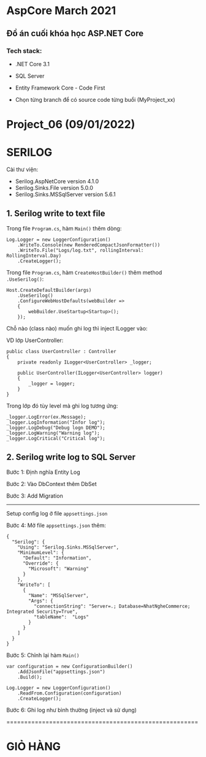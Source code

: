﻿# AspCore March 2021
## Đồ án cuối khóa học ASP.NET Core

### Tech stack:
* .NET Core 3.1
* SQL Server
* Entity Framework Core - Code First

* Chọn từng branch để có source code từng buổi (MyProject_xx)

# Project_06 (09/01/2022)

# SERILOG

Cài thư viện:

- Serilog.AspNetCore version 4.1.0
- Serilog.Sinks.File version 5.0.0
- Serilog.Sinks.MSSqlServer version 5.6.1


## 1. Serilog write to text file

Trong file ```Program.cs```, hàm ```Main()``` thêm dòng:

```
Log.Logger = new LoggerConfiguration()
    .WriteTo.Console(new RenderedCompactJsonFormatter())
    .WriteTo.File("Logs/log.txt", rollingInterval: RollingInterval.Day)
    .CreateLogger();
```


Trong file ```Program.cs```, hàm ```CreateHostBuilder()``` thêm method ```.UseSerilog()```:

```
Host.CreateDefaultBuilder(args)
    .UseSerilog()
    .ConfigureWebHostDefaults(webBuilder =>
    {
        webBuilder.UseStartup<Startup>();
    });
```

Chỗ nào (class nào) muốn ghi log thì inject ILogger vào:

VD lớp UserController:

```
public class UserController : Controller
{
    private readonly ILogger<UserController> _logger;

    public UserController(ILogger<UserController> logger)
    {
        _logger = logger;
    }
}
```

Trong lớp đó tùy level mà ghi log tương ứng:

```
_logger.LogError(ex.Message);
_logger.LogInformation("Infor log");
_logger.LogDebug("Debug logn DEMO");
_logger.LogWarning("Warning log");
_logger.LogCritical("Critical log");
```

## 2. Serilog write log to SQL Server

Bước 1: Định nghĩa Entity Log

Bước 2: Vào DbContext thêm DbSet<Log>

Bước 3: Add Migration

----
Setup config log ở file ```appsettings.json```

Bước 4: Mở file ```appsettings.json``` thêm:

```
{
  "Serilog": {
    "Using": "Serilog.Sinks.MSSqlServer",
    "MinimumLevel": {
      "Default": "Information",
      "Override": {
        "Microsoft": "Warning"
      }
    },
    "WriteTo": [
      {
        "Name": "MSSqlServer",
        "Args": {
          "connectionString": "Server=.; Database=NhatNgheCommerce; Integrated Security=True",
          "tableName":  "Logs"
        }
      }
    ]
  }
}
```

Bước 5: Chỉnh lại hàm ```Main()```

```
var configuration = new ConfigurationBuilder()
    .AddJsonFile("appsettings.json")
    .Build();

Log.Logger = new LoggerConfiguration()
    .ReadFrom.Configuration(configuration)
    .CreateLogger();
```

Bước 6: Ghi log như bình thường (inject và sử dụng)

======================================================

# GIỎ HÀNG

